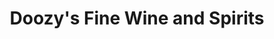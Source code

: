 ---
title: "Doozy's Fine Wine and Spirits"
url: /florence/doozys-fine-wine-and-spirits/
shop: Getränke
---